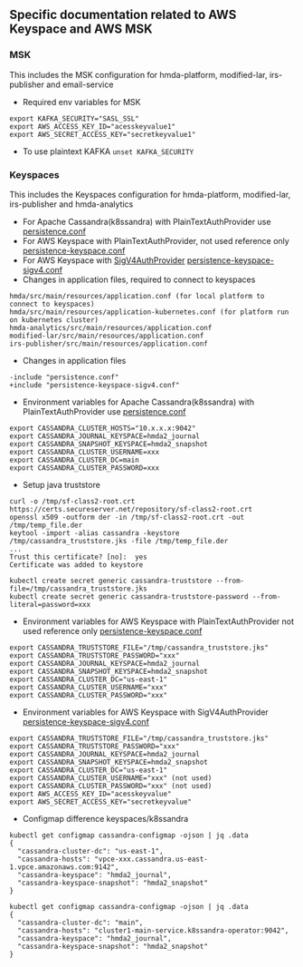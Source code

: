 ## Specific documentation related to AWS Keyspace and AWS MSK
### MSK
This includes the MSK configuration for hmda-platform, modified-lar, irs-publisher and email-service 

- Required env variables for MSK 
```
export KAFKA_SECURITY="SASL_SSL" 
export AWS_ACCESS_KEY_ID="acesskeyvalue1" 
export AWS_SECRET_ACCESS_KEY="secretkeyvalue1" 
```
- To use plaintext KAFKA
`unset KAFKA_SECURITY`

### Keyspaces
This includes the Keyspaces configuration for hmda-platform, modified-lar, irs-publisher and hmda-analytics
- For Apache Cassandra(k8ssandra) with PlainTextAuthProvider use [persistence.conf](https://github.com/cfpb/hmda-platform/blob/master/common/src/main/resources/persistence.conf)
- For AWS Keyspace with PlainTextAuthProvider, not used reference only [persistence-keyspace.conf](https://github.com/cfpb/hmda-platform/blob/master/common/src/main/resources/persistence-keyspace.conf)
- For AWS Keyspace with [SigV4AuthProvider](https://github.com/aws/aws-sigv4-auth-cassandra-java-driver-plugin) [persistence-keyspace-sigv4.conf](https://github.com/cfpb/hmda-platform/blob/master/common/src/main/resources/persistence-keyspace-sigv4.conf)
- Changes in application files, required to connect to keyspaces
```
hmda/src/main/resources/application.conf (for local platform to connect to keyspaces)
hmda/src/main/resources/application-kubernetes.conf (for platform run on kubernetes cluster)
hmda-analytics/src/main/resources/application.conf
modified-lar/src/main/resources/application.conf
irs-publisher/src/main/resources/application.conf
```
- Changes in application files
```
-include "persistence.conf"
+include "persistence-keyspace-sigv4.conf"
```

- Environment variables for Apache Cassandra(k8ssandra) with PlainTextAuthProvider use [persistence.conf](https://github.com/cfpb/hmda-platform/blob/master/common/src/main/resources/persistence.conf)
```
export CASSANDRA_CLUSTER_HOSTS="10.x.x.x:9042"
export CASSANDRA_JOURNAL_KEYSPACE=hmda2_journal
export CASSANDRA_SNAPSHOT_KEYSPACE=hmda2_snapshot
export CASSANDRA_CLUSTER_USERNAME=xxx
export CASSANDRA_CLUSTER_DC=main
export CASSANDRA_CLUSTER_PASSWORD=xxx
```
- Setup java truststore
```
curl -o /tmp/sf-class2-root.crt https://certs.secureserver.net/repository/sf-class2-root.crt
openssl x509 -outform der -in /tmp/sf-class2-root.crt -out /tmp/temp_file.der
keytool -import -alias cassandra -keystore /tmp/cassandra_truststore.jks -file /tmp/temp_file.der
...
Trust this certificate? [no]:  yes
Certificate was added to keystore

kubectl create secret generic cassandra-truststore --from-file=/tmp/cassandra_truststore.jks
kubectl create secret generic cassandra-truststore-password --from-literal=password=xxx
```
- Environment variables for AWS Keyspace with PlainTextAuthProvider not used reference only [persistence-keyspace.conf](https://github.com/cfpb/hmda-platform/blob/master/common/src/main/resources/persistence-keyspace.conf)
```
export CASSANDRA_TRUSTSTORE_FILE="/tmp/cassandra_truststore.jks"
export CASSANDRA_TRUSTSTORE_PASSWORD="xxx"
export CASSANDRA_JOURNAL_KEYSPACE=hmda2_journal
export CASSANDRA_SNAPSHOT_KEYSPACE=hmda2_snapshot
export CASSANDRA_CLUSTER_DC="us-east-1"
export CASSANDRA_CLUSTER_USERNAME="xxx"
export CASSANDRA_CLUSTER_PASSWORD="xxx"
```

- Environment variables for AWS Keyspace with SigV4AuthProvider [persistence-keyspace-sigv4.conf](https://github.com/cfpb/hmda-platform/blob/master/common/src/main/resources/persistence-keyspace-sigv4.conf)
```
export CASSANDRA_TRUSTSTORE_FILE="/tmp/cassandra_truststore.jks"
export CASSANDRA_TRUSTSTORE_PASSWORD="xxx"
export CASSANDRA_JOURNAL_KEYSPACE=hmda2_journal
export CASSANDRA_SNAPSHOT_KEYSPACE=hmda2_snapshot
export CASSANDRA_CLUSTER_DC="us-east-1"
export CASSANDRA_CLUSTER_USERNAME="xxx" (not used)
export CASSANDRA_CLUSTER_PASSWORD="xxx" (not used)
export AWS_ACCESS_KEY_ID="acesskeyvalue" 
export AWS_SECRET_ACCESS_KEY="secretkeyvalue"
```

- Configmap difference keyspaces/k8ssandra
```
kubectl get configmap cassandra-configmap -ojson | jq .data
{
  "cassandra-cluster-dc": "us-east-1",
  "cassandra-hosts": "vpce-xxx.cassandra.us-east-1.vpce.amazonaws.com:9142",
  "cassandra-keyspace": "hmda2_journal",
  "cassandra-keyspace-snapshot": "hmda2_snapshot"
}

kubectl get configmap cassandra-configmap -ojson | jq .data
{
  "cassandra-cluster-dc": "main",
  "cassandra-hosts": "cluster1-main-service.k8ssandra-operator:9042",
  "cassandra-keyspace": "hmda2_journal",
  "cassandra-keyspace-snapshot": "hmda2_snapshot"
}
```
